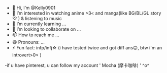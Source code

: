 - 👋 Hi, I’m @Kelly0901
- 👀 I’m interested in watching anime >3< and manga(like BG/BL/GL story ♡ ) & listening to music
- 🌱 I’m currently learning ...
- 💞️ I’m looking to collaborate on ...
- 📫 How to reach me ...
- 😄 Pronouns: ...
- ⚡ Fun fact: infp/infj☆ (i have tested twice and got diff ans🙃, btw i'm an introvert>0< )

<!---
Kelly0901/Kelly0901 is a ✨ special ✨ repository because its `README.md` (this file) appears on your GitHub profile.
You can click the Preview link to take a look at your changes.
--->

-if u have pinterest, u can follow my account ' Mocha (摩卡咖啡) ' 
    ^o^ 
